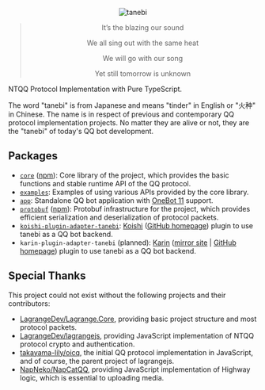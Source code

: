 <div align="center">

![tanebi](https://socialify.git.ci/tanebijs/tanebi/image?description=1&font=Bitter&forks=1&issues=1&language=1&name=1&owner=1&pulls=1&stargazers=1&theme=Light)

> It’s the blazing our sound
>
> We all sing out with the same heat
>
> We will go with our song
>
> Yet still tomorrow is unknown

</div>

NTQQ Protocol Implementation with Pure TypeScript.

The word "tanebi" is from Japanese and means "tinder" in English or "火种" in Chinese. The name is in respect of previous and contemporary QQ protocol implementation projects. No matter they are alive or not, they are the "tanebi" of today's QQ bot development.

## Packages

- [`core`](packages/core) ([npm](https://www.npmjs.com/package/tanebi)): Core library of the project, which provides the basic functions and stable runtime API of the QQ protocol.
- [`examples`](packages/examples): Examples of using various APIs provided by the core library.
- [`app`](packages/app): Standalone QQ bot application with [OneBot 11](https://github.com/botuniverse/onebot-11) support.
- [`protobuf`](https://github.com/tanebijs/protobuf) ([npm](https://www.npmjs.com/package/@tanebijs/protobuf)): Protobuf infrastructure for the project, which provides efficient serialization and deserialization of protocol packets.
- [`koishi-plugin-adapter-tanebi`](https://github.com/tanebijs/koishi-plugin-adapter-tanebi): [Koishi](https://koishi.chat/) ([GitHub homepage](https://github.com/koishijs/koishi)) plugin to use tanebi as a QQ bot backend.
- `karin-plugin-adapter-tanebi` (planned): [Karin](https://karin.fun/) ([mirror site](https://docs.karin.fun/) | [GitHub homepage](https://github.com/KarinJS/Karin)) plugin to use tanebi as a QQ bot backend.

## Special Thanks

This project could not exist without the following projects and their contributors:
- [LagrangeDev/Lagrange.Core](https://github.com/LagrangeDev/Lagrange.Core), providing basic project structure and most protocol packets.
- [LagrangeDev/lagrangejs](https://github.com/LagrangeDev/lagrangejs), providing JavaScript implementation of NTQQ protocol crypto and authentication.
- [takayama-lily/oicq](https://github.com/takayama-lily/oicq), the initial QQ protocol implementation in JavaScript, and of course, the parent project of lagrangejs.
- [NapNeko/NapCatQQ](https://github.com/NapNeko/NapCatQQ), providing JavaScript implementation of Highway logic, which is essential to uploading media.